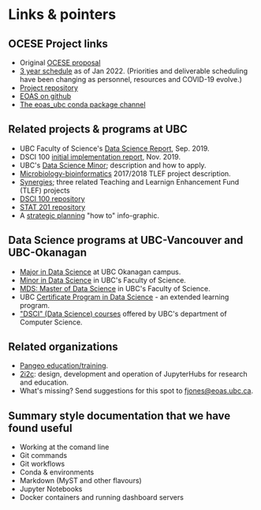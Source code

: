 # Links & pointers

## OCESE Project links

* Original [OCESE proposal](https://github.com/eoas-ubc/eoas-ubc.github.io/blob/docs/pdffiles/ocese_proposal_2019.pdf)
* [3 year schedule](https://github.com/eoas-ubc/eoas-ubc.github.io/blob/docs/pdffiles/timeline.pdf) as of Jan 2022. (Priorities and deliverable scheduling have been changing as personnel, resources and COVID-19 evolve.)
* [Project repository](https://github.com/eoas-ubc/eoas_tlef)
* [EOAS on github](https://github.com/eoas-ubc)
* [The eoas_ubc conda package channel](https://anaconda.org/eoas_ubc/dashboard)

## Related projects & programs at UBC

* UBC Faculty of Science's [Data Science Report](https://github.com/eoas-ubc/eoas-ubc.github.io/blob/docs/pdffiles/Data_Science_Report_Sept2019.pdf), Sep. 2019.
* DSCI 100 [initial implementation report](https://ubc-dsci.github.io/dsci-100-a-report/dsci-100-a-report.html#1), Nov. 2019.
* UBC's [Data Science Minor](https://datascience.ubc.ca/minor); description and how to apply.
* [Microbiology-bioinformatics](https://tlef.ubc.ca/funded-proposals/entry/15/) 2017/2018 TLEF project description.
* [Synergies](https://github.com/eoas-ubc/eoas-ubc.github.io/blob/docs/pdffiles/tlef_synergies.pdf); three related Teaching and Learnign Enhancement Fund (TLEF) projects 
* [DSCI 100 repository](https://github.com/UBC-DSCI)
* [STAT 201 repository](https://github.com/UBC-DSCI/stat-201)
* A [strategic planning](https://github.com/eoas-ubc/eoas-ubc.github.io/blob/docs/pdffiles/strategic_planning.pdf) "how to" info-graphic.

## Data Science programs at UBC-Vancouver and UBC-Okanagan

* [Major in Data Science](https://www.calendar.ubc.ca/okanagan/index.cfm?tree=18,360,1102,1448) at UBC Okanagan campus.
* [Minor in Data Science](https://www.calendar.ubc.ca/vancouver/index.cfm?tree=12,215,410,1702) in UBC's Faculty of Science.
* [MDS: Master of Data Science](https://www.calendar.ubc.ca/vancouver/index.cfm?tree=12,215,989,1606) in UBC's Faculty of Science.
* UBC [Certificate Program in Data Science](https://extendedlearning.ubc.ca/programs/key-capabilities-data-science?gclid=Cj0KCQiAmeKQBhDvARIsAHJ7mF4u6gn4WZMW8eTdkDdP-DSXq4G_BsMxh0xDo8f2V3luSX9b3B9T2WsaAqdgEALw_wcB) - an extended learning program. 
* ["DSCI" (Data Science) courses](https://www.calendar.ubc.ca/okanagan/index.cfm?tree=18,285,1095,0) offered by UBC's department of Computer Science.

## Related organizations

* [Pangeo education/training](https://discourse.pangeo.io/t/poets-core-pangeo-education-needs-you/355).
* [2i2c](https://2i2c.org/): design, development and operation of JupyterHubs for research and education.
* What's missing? Send suggestions for this spot to fjones@eoas.ubc.ca.

## Summary style documentation that we have found useful

* Working at the comand line
* Git commands
* Git workflows
* Conda & environments
* Markdown (MyST and other flavours)
* Jupyter Notebooks
* Docker containers and running dashboard servers